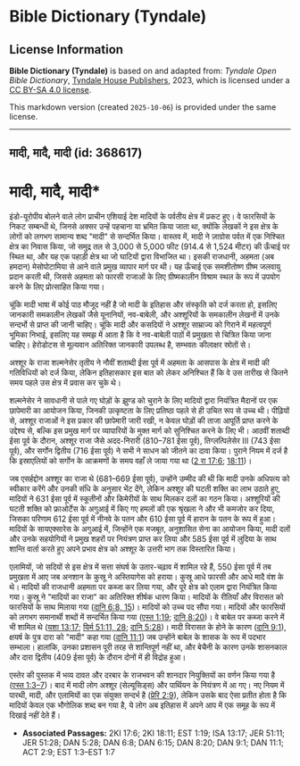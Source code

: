 # Bible Dictionary (Tyndale)

## License Information

**Bible Dictionary (Tyndale)** is based on and adapted from: _Tyndale Open Bible Dictionary_, [Tyndale House Publishers](https://tyndaleopenresources.com/), 2023, which is licensed under a [CC BY-SA 4.0 license](https://creativecommons.org/licenses/by-sa/4.0/legalcode.en).

This markdown version (created `2025-10-06`) is provided under the same license.



--------------------------------

## मादी, मादै, मादी (id: 368617)

मादी, मादै, मादी\*
==================

इंडो\-यूरोपीय बोलने वाले लोग प्राचीन एशियाई देश मादियों के पर्वतीय क्षेत्र में प्रकट हुए। वे फारसियों के निकट सम्बन्धी थे, जिनसे अक्सर उन्हें पहचाना या भ्रमित किया जाता था, क्योंकि लेखकों ने इस क्षेत्र के लोगों को लगभग सामान्य शब्द "मादी" से सन्दर्भित किया। वास्तव में, मादी ने ज़ाग्रोस पर्वत में एक निश्चित क्षेत्र का निवास किया, जो समुद्र तल से 3,000 से 5,000 फीट (914\.4 से 1,524 मीटर) की ऊँचाई पर स्थित था, और यह एक पहाड़ी क्षेत्र था जो घाटियों द्वारा विभाजित था। इसकी राजधानी, अहमता (अब हमदान) मेसोपोटामिया से आने वाले प्रमुख व्यापार मार्ग पर थी। यह ऊँचाई एक समशीतोष्ण ग्रीष्म जलवायु प्रदान करती थी, जिससे अहमता को फारसी राजाओं के लिए ग्रीष्मकालीन विश्राम स्थल के रूप में उपयोग करने के लिए प्रोत्साहित किया गया।

चूंकि मादी भाषा में कोई पाठ मौजूद नहीं है जो मादी के इतिहास और संस्कृति को दर्ज करता हो, इसलिए जानकारी समकालीन लेखकों जैसे यूनानियों, नव\-बाबेली, और अश्शूरियों के समकालीन लेखनों में उनके सन्दर्भो से प्राप्त की जानी चाहिए। चूंकि मादी और कसदियों ने अश्शूर साम्राज्य को गिराने में महत्वपूर्ण भूमिका निभाई, इसलिए यह समझ में आता है कि वे नव\-बाबेली पाठों में प्रमुखता से चित्रित किया जाना चाहिए। हेरोडोटस से मूल्यवान अतिरिक्त जानकारी उपलब्ध है, सम्भवतः कीलाक्षर स्रोतों से।

अश्शूर के राजा शल्मनेसेर तृतीय ने नौवीं शताब्दी ईसा पूर्व में अहमता के आसपास के क्षेत्र में मादी की गतिविधियों को दर्ज किया, लेकिन इतिहासकार इस बात को लेकर अनिश्चित हैं कि वे उस तारीख से कितने समय पहले उस क्षेत्र में प्रवास कर चुके थे।

शल्मनेसेर ने सावधानी से पाले गए घोड़ों के झुण्ड को चुराने के लिए मादियों द्वारा नियंत्रित मैदानों पर एक छापेमारी का आयोजन किया, जिनकी उत्कृष्टता के लिए प्रतिष्ठा पहले से ही उचित रूप से उच्च थी। पीढ़ियों से, अश्शूर राजाओं ने इस प्रकार की छापेमारी जारी रखी, न केवल घोड़ों की ताजा आपूर्ति प्राप्त करने के उद्देश्य से, बल्कि इस प्रमुख मार्ग पर व्यापारियों के मुक्त मार्ग को सुनिश्चित करने के लिए भी। आठवीं शताब्दी ईसा पूर्व के दौरान, अश्शूर राजा जैसे अदद\-निरारी (810–781 ईसा पूर्व), तिग्लत्पिलेसेर III (743 ईसा पूर्व), और सर्गोन द्वितीय (716 ईसा पूर्व) ने सभी ने साधन को जीतने का दावा किया। पुराने नियम में दर्ज है कि इस्राएलियों को सर्गोन के आक्रमणों के समय वहाँ ले जाया गया था ([2 रा 17:6](https://ref.ly/2Kgs17:6); [18:11](https://ref.ly/2Kgs18:11))।

जब एसर्हद्दोन अश्शूर का राजा थे (681–669 ईसा पूर्व), उन्होंने उम्मीद की थी कि मादी उनके अधिपत्य को स्वीकार करेंगे और उनकी संधि के अनुसार भेंट देंगे, लेकिन अश्शूर की घटती शक्ति का लाभ उठाते हुए, मादियों ने 631 ईसा पूर्व में स्कूतीनों और किमेरीयों के साथ मिलकर दलों का गठन किया। अश्शूरियों की घटती शक्ति को फ्राओर्टेस के अगुआई में किए गए हमलों की एक श्रृंखला ने और भी कमजोर कर दिया, जिसका परिणाम 612 ईसा पूर्व में नीनवे के पतन और 610 ईसा पूर्व में हारान के पतन के रूप में हुआ। मादियों के सायएक्सारेस के अगुआई में, जिन्होंने एक मजबूत, अनुशासित सेना का आयोजन किया, मादी दलों और उनके सहयोगियों ने प्रमुख शहरों पर नियंत्रण प्राप्त कर लिया और 585 ईसा पूर्व में लुदिया के साथ शान्ति वार्ता करते हुए अपने प्रभाव क्षेत्र को अश्शूर के उत्तरी भाग तक विस्तारित किया।

एलामियों, जो सदियों से इस क्षेत्र में सत्ता संघर्ष के उतार\-चढ़ाव में शामिल रहे हैं, 550 ईसा पूर्व में तब प्रमुखता में आए जब अनशान के कुस्रू ने अस्तियागेस को हराया। कुस्रू आधे फारसी और आधे मादै वंश के थे। मादियों की राजधानी अहमता पर कब्जा कर लिया गया, और पूरे क्षेत्र को एलाम द्वारा नियंत्रित किया गया। कुस्रू ने "मादियों का राजा" का अतिरिक्त शीर्षक धारण किया। मादियों के रीतियाँ और विरासत को फारसियों के साथ मिलाया गया ([दानि 6:8, 15](https://ref.ly/Dan6:8,Dan6:15))। मादियों को उच्च पद सौंपा गया। मादियों और फारसियों को लगभग समानार्थी शब्दों में सन्दर्भित किया गया ([एस्त 1:19](https://ref.ly/Esth1:19); [दानि 8:20](https://ref.ly/Dan8:20))। वे बाबेल पर कब्जा करने में भी शामिल थे ([यशा 13:17](https://ref.ly/Isa13:17); [यिर्म 51:11, 28](https://ref.ly/Jer51:11,Jer51:28); [दानि 5:28](https://ref.ly/Dan5:28))। मादी विरासत के होने के कारण ([दानि 9:1](https://ref.ly/Dan9:1)), क्षयर्ष के पुत्र दारा को "मादी" कहा गया ([दानि 11:1](https://ref.ly/Dan11:1)) जब उन्होंने बाबेल के शासक के रूप में पदभार सम्भाला। हालांकि, उनका प्रशासन पूरी तरह से शान्तिपूर्ण नहीं था, और बेचैनी के कारण उनके शासनकाल और दारा द्वितीय (409 ईसा पूर्व) के दौरान दोनों में ही विद्रोह हुआ।

एस्तेर की पुस्तक में भव्य दावत और दरबार के राजभवन की शानदार नियुक्तियों का वर्णन किया गया है ([एस्त 1:3–7](https://ref.ly/Esth1:3-Esth1:7))। बाद में मादी लोग अश्शूर (सेल्यूसिड्स) और पार्थियन के नियंत्रण में आ गए। नए नियम में पारथी, मादी, और एलामियों का एक संयुक्त सन्दर्भ है ([प्रेरि 2:9](https://ref.ly/Acts2:9)), लेकिन उसके बाद ऐसा प्रतीत होता है कि मादियों केवल एक भौगोलिक शब्द बन गया है, ये लोग अब इतिहास में अपने आप में एक समूह के रूप में दिखाई नहीं देते हैं।

* **Associated Passages:** 2KI 17:6; 2KI 18:11; EST 1:19; ISA 13:17; JER 51:11; JER 51:28; DAN 5:28; DAN 6:8; DAN 6:15; DAN 8:20; DAN 9:1; DAN 11:1; ACT 2:9; EST 1:3–EST 1:7

